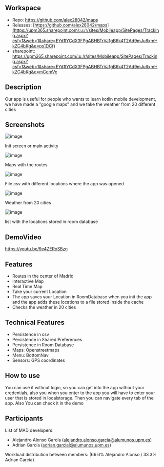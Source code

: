 

## Workspace 
- Repo: https://github.com/alex28042/maps
- Releases: [https://github.com/alex28042/maps](https://upm365.sharepoint.com/:u:/r/sites/Mobileapp/SitePages/Tracking.aspx?csf=1&web=1&share=EYd1lYCdX3FPgABHBTrVJ1gB6k4T2Ad9mJu6xmHkZC4bKg&e=ps1DCf)
- sharepoint: https://upm365.sharepoint.com/:u:/r/sites/Mobileapp/SitePages/Tracking.aspx?csf=1&web=1&share=EYd1lYCdX3FPgABHBTrVJ1gB6k4T2Ad9mJu6xmHkZC4bKg&e=mCemVg
## Description
Our app is useful for people who wants to learn kotlin mobile development, we have made a "google maps" and we take the weather from 20 different cities

## Screenshots
![image](https://github.com/alex28042/maps/assets/73026276/656f3368-155f-45e5-975c-5981d0d60f47)

Init screen or main activity

![image](https://github.com/alex28042/maps/assets/73026276/8fbf527d-fc0d-49df-b308-406f5aab91b3)

Maps with the routes

![image](https://github.com/alex28042/maps/assets/73026276/b7fb1acb-cd97-42e1-b3ff-9b9cd9e73b09)

File csv with different locations where the app was opened

![image](https://github.com/alex28042/maps/assets/73026276/cb1697d0-71d9-42dd-a2de-25f816e8e4b0)

Weather from 20 cities

![image](https://github.com/alex28042/maps/assets/73026276/c925d477-c749-4317-9b0f-77838f308ac4)

list with the locations stored in room database


## DemoVideo
https://youtu.be/9e4ZERoSBzg
## Features
- Routes in the center of Madrid
- Interactive Map
- Real Time Map
- Take your current Location
- The app saves your Location in RoomDatabase when you init the app and the app adds these locations to a file stored inside the cache
- Checks the weather in 20 cities

## Technical Features
- Persistence in csv
- Persistence in Shared Preferences
- Persistence in Room Database
- Maps: Openstreetmaps
- Menu: BottomNav
- Sensors: GPS coordinates
## How to use
You can use it without login, so you can get into the app without your credentials, also you when you enter to the app you will have to enter your user that is stored in localstorage. Then you can navigate every tab of the app. Also You can check it in the demo

## Participants
List of MAD developers:

- Alejandro Alonso García (alejandro.alonso.garcia@alumunos.upm.es)
- Adrian García (adrian.garcial@alumunos.upm.es)
  
Workload distribution between members: (66.6% Alejandro Alonso / 33.3% Adrian Garcia) . 
